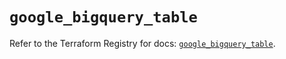 # `google_bigquery_table`

Refer to the Terraform Registry for docs: [`google_bigquery_table`](https://registry.terraform.io/providers/hashicorp/google-beta/6.18.1/docs/resources/google_bigquery_table).
